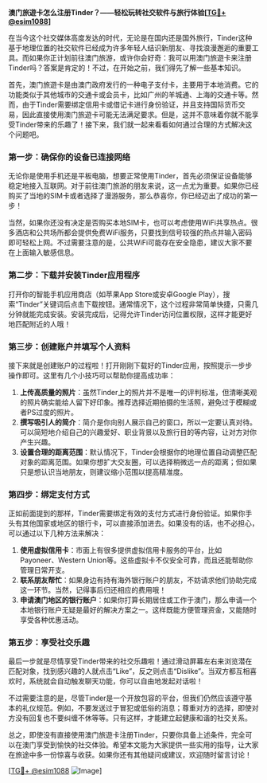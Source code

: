 **澳门旅遊卡怎么注册Tinder？——轻松玩转社交软件与旅行体验[[TG💪+ @esim1088](https://t.me/s/esim1088)]**

在当今这个社交媒体高度发达的时代，无论是在国内还是国外旅行，Tinder这种基于地理位置的社交软件已经成为许多年轻人结识新朋友、寻找浪漫邂逅的重要工具。而如果你正计划前往澳门旅游，或许你会好奇：我可以用澳门旅遊卡来注册Tinder吗？答案是肯定的！不过，在开始之前，我们得先了解一些基本知识。

首先，澳门旅遊卡是由澳门政府发行的一种电子支付卡，主要用于本地消费。它的功能类似于其他城市的交通卡或会员卡，比如广州的羊城通、上海的交通卡等。然而，由于Tinder需要绑定信用卡或借记卡进行身份验证，并且支持国际货币交易，因此直接使用澳门旅遊卡可能无法满足要求。但是，这并不意味着你就不能享受Tinder带来的乐趣了！接下来，我们就一起来看看如何通过合理的方式解决这个问题吧。

### 第一步：确保你的设备已连接网络

无论你是使用手机还是平板电脑，想要正常使用Tinder，首先必须保证设备能够稳定地接入互联网。对于前往澳门旅游的朋友来说，这一点尤为重要。如果你已经购买了当地的SIM卡或者选择了漫游服务，那么恭喜你，你已经迈出了成功的第一步！

当然，如果你还没有决定是否购买本地SIM卡，也可以考虑使用WiFi共享热点。很多酒店和公共场所都会提供免费WiFi服务，只要找到信号较强的热点并输入密码即可轻松上网。不过需要注意的是，公共WiFi可能存在安全隐患，建议大家不要在上面输入敏感信息。

### 第二步：下载并安装Tinder应用程序

打开你的智能手机应用商店（如苹果App Store或安卓Google Play），搜索“Tinder”关键词后点击下载按钮。通常情况下，这个过程非常简单快捷，只需几分钟就能完成安装。安装完成后，记得允许Tinder访问位置权限，这样才能更好地匹配附近的人哦！

### 第三步：创建账户并填写个人资料

接下来就是创建账户的过程啦！打开刚刚下载好的Tinder应用，按照提示一步步操作即可。这里有几个小技巧可以帮助你提高成功率：

1. **上传高质量的照片**：虽然Tinder上的照片并不是唯一的评判标准，但清晰美观的照片确实能给人留下好印象。推荐选择近期拍摄的生活照，避免过于模糊或者PS过度的照片。
2. **撰写吸引人的简介**：简介是你向别人展示自己的窗口，所以一定要认真对待。可以简短地介绍自己的兴趣爱好、职业背景以及旅行目的等内容，让对方对你产生兴趣。
3. **设置合理的距离范围**：默认情况下，Tinder会根据你的地理位置自动调整匹配对象的距离范围。如果你想扩大交友圈，可以选择稍微远一点的距离；但如果只是想认识当地朋友，则建议缩小范围以提高精准度。

### 第四步：绑定支付方式

正如前面提到的那样，Tinder需要绑定有效的支付方式进行身份验证。如果你手头有其他国家或地区的银行卡，可以直接添加进去。如果没有的话，也不必担心，可以通过以下几种方法来解决：

1. **使用虚拟信用卡**：市面上有很多提供虚拟信用卡服务的平台，比如Payoneer、Western Union等。这些虚拟卡不仅安全可靠，而且还能帮助你管理日常开支。
2. **联系朋友帮忙**：如果身边有持有海外银行账户的朋友，不妨请求他们协助完成这一环节。当然，记得事后归还相应的费用哦！
3. **申请澳门地区的银行账户**：如果你打算长期居住或工作于澳门，那么申请一个本地银行账户无疑是最好的解决方案之一。这样既能方便管理资金，又能随时享受各种优惠活动。

### 第五步：享受社交乐趣

最后一步就是尽情享受Tinder带来的社交乐趣啦！通过滑动屏幕左右来浏览潜在匹配对象，找到感兴趣的人就点击“Like”，反之则点击“Dislike”。当双方都互相喜欢时，系统就会自动触发聊天功能，你可以自由地发起对话啦！

不过需要注意的是，尽管Tinder是一个开放包容的平台，但我们仍然应该遵守基本的礼仪规范。例如，不要发送过于冒犯或低俗的消息；尊重对方的选择，即使对方没有回复也不要纠缠不休等等。只有这样，才能建立起健康和谐的社交关系。

总之，即使没有直接使用澳门旅遊卡注册Tinder，只要你具备上述条件，完全可以在澳门享受到愉快的社交体验。希望本文能为大家提供一些实用的指导，让大家在旅途中多一份惊喜与收获。如果你还有其他疑问或建议，欢迎随时留言讨论！

[[TG💪+ @esim1088](https://t.me/s/esim1088) ![Image](https://i.postimg.cc/4NQfJmqS/Snipaste-2025-05-13-00-14-12.png)]